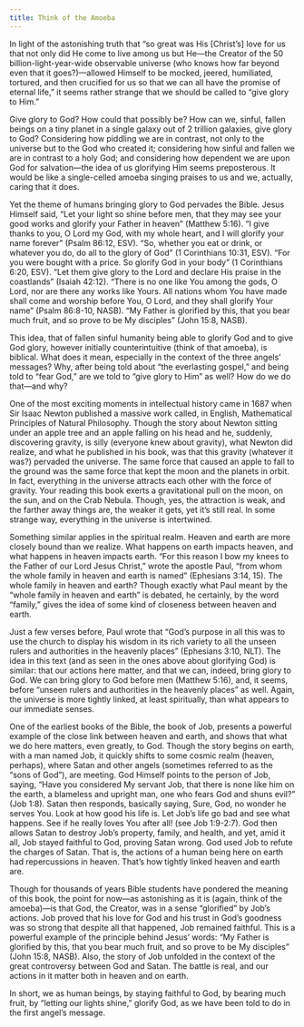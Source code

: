 ```yaml
---
title: Think of the Amoeba
---
```


In light of the astonishing truth that “so great was His [Christ’s] love for us that not only did He come to live among us but He—the Creator of the 50 billion-light-year-wide observable universe (who knows how far beyond even that it goes?)—allowed Himself to be mocked, jeered, humiliated, tortured, and then crucified for us so that we can all have the promise of eternal life,” it seems rather strange that we should be called to “give glory to Him.”

Give glory to God? How could that possibly be? How can we, sinful, fallen beings on a tiny planet in a single galaxy out of 2 trillion galaxies, give glory to God? Considering how piddling we are in contrast, not only to the universe but to the God who created it; considering how sinful and fallen we are in contrast to a holy God; and considering how dependent we are upon God for salvation—the idea of us glorifying Him seems preposterous. It would be like a single-celled amoeba singing praises to us and we, actually, caring that it does.

Yet the theme of humans bringing glory to God pervades the Bible. Jesus Himself said, “Let your light so shine before men, that they may see your good works and glorify your Father in heaven” (Matthew 5:16). “I give thanks to you, O Lord my God, with my whole heart, and I will glorify your name forever” (Psalm 86:12, ESV). “So, whether you eat or drink, or whatever you do, do all to the glory of God” (1 Corinthians 10:31, ESV). “For you were bought with a price. So glorify God in your body” (1 Corinthians 6:20, ESV). “Let them give glory to the Lord and declare His praise in the coastlands” (Isaiah 42:12). “There is no one like You among the gods, O Lord, nor are there any works like Yours. All nations whom You have made shall come and worship before You, O Lord, and they shall glorify Your name” (Psalm 86:8-10, NASB). “My Father is glorified by this, that you bear much fruit, and so prove to be My disciples” (John 15:8, NASB).

This idea, that of fallen sinful humanity being able to glorify God and to give God glory, however initially counterintuitive (think of that amoeba), is biblical. What does it mean, especially in the context of the three angels’ messages? Why, after being told about “the everlasting gospel,” and being told to “fear God,” are we told to “give glory to Him” as well? How do we do that—and why?

One of the most exciting moments in intellectual history came in 1687 when Sir Isaac Newton published a massive work called, in English, Mathematical Principles of Natural Philosophy. Though the story about Newton sitting under an apple tree and an apple falling on his head and he, suddenly, discovering gravity, is silly (everyone knew about gravity), what Newton did realize, and what he published in his book, was that this gravity (whatever it was?) pervaded the universe. The same force that caused an apple to fall to the ground was the same force that kept the moon and the planets in orbit. In fact, everything in the universe attracts each other with the force of gravity. Your reading this book exerts a gravitational pull on the moon, on the sun, and on the Crab Nebula. Though, yes, the attraction is weak, and the farther away things are, the weaker it gets, yet it’s still real. In some strange way, everything in the universe is intertwined.

Something similar applies in the spiritual realm. Heaven and earth are more closely bound than we realize. What happens on earth impacts heaven, and what happens in heaven impacts earth. “For this reason I bow my knees to the Father of our Lord Jesus Christ,” wrote the apostle Paul, “from whom the whole family in heaven and earth is named” (Ephesians 3:14, 15). The whole family in heaven and earth? Though exactly what Paul meant by the “whole family in heaven and earth” is debated, he certainly, by the word “family,” gives the idea of some kind of closeness between heaven and earth.

Just a few verses before, Paul wrote that “God’s purpose in all this was to use the church to display his wisdom in its rich variety to all the unseen rulers and authorities in the heavenly places” (Ephesians 3:10, NLT). The idea in this text (and as seen in the ones above about glorifying God) is similar: that our actions here matter, and that we can, indeed, bring glory to God. We can bring glory to God before men (Matthew 5:16), and, it seems, before “unseen rulers and authorities in the heavenly places” as well. Again, the universe is more tightly linked, at least spiritually, than what appears to our immediate senses.

One of the earliest books of the Bible, the book of Job, presents a powerful example of the close link between heaven and earth, and shows that what we do here matters, even greatly, to God. Though the story begins on earth, with a man named Job, it quickly shifts to some cosmic realm (heaven, perhaps), where Satan and other angels (sometimes referred to as the “sons of God”), are meeting. God Himself points to the person of Job, saying, “Have you considered My servant Job, that there is none like him on the earth, a blameless and upright man, one who fears God and shuns evil?” (Job 1:8). Satan then responds, basically saying, Sure, God, no wonder he serves You. Look at how good his life is. Let Job’s life go bad and see what happens. See if he really loves You after all! (see Job 1:9-2:7). God then allows Satan to destroy Job’s property, family, and health, and yet, amid it all, Job stayed faithful to God, proving Satan wrong. God used Job to refute the charges of Satan. That is, the actions of a human being here on earth had repercussions in heaven. That’s how tightly linked heaven and earth are.

Though for thousands of years Bible students have pondered the meaning of this book, the point for now—as astonishing as it is (again, think of the amoeba)—is that God, the Creator, was in a sense “glorified” by Job’s actions. Job proved that his love for God and his trust in God’s goodness was so strong that despite all that happened, Job remained faithful. This is a powerful example of the principle behind Jesus’ words: “My Father is glorified by this, that you bear much fruit, and so prove to be My disciples” (John 15:8, NASB). Also, the story of Job unfolded in the context of the great controversy between God and Satan. The battle is real, and our actions in it matter both in heaven and on earth.

In short, we as human beings, by staying faithful to God, by bearing much fruit, by “letting our lights shine,” glorify God, as we have been told to do in the first angel’s message.